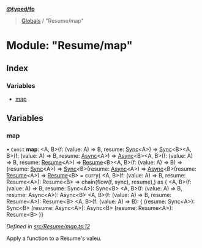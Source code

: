 **[@typed/fp](../README.md)**

> [Globals](../globals.md) / "Resume/map"

# Module: "Resume/map"

## Index

### Variables

* [map](_resume_map_.md#map)

## Variables

### map

• `Const` **map**: \<A, B>(f: (value: A) => B, resume: [Sync](../interfaces/_resume_sync_.sync.md)\<A>) => [Sync](../interfaces/_resume_sync_.sync.md)\<B>\<A, B>(f: (value: A) => B, resume: [Async](../interfaces/_resume_async_.async.md)\<A>) => [Async](../interfaces/_resume_async_.async.md)\<B>\<A, B>(f: (value: A) => B, resume: [Resume](_resume_resume_.md#resume)\<A>) => [Resume](_resume_resume_.md#resume)\<B>\<A, B>(f: (value: A) => B) => (resume: [Sync](../interfaces/_resume_sync_.sync.md)\<A>) => [Sync](../interfaces/_resume_sync_.sync.md)\<B>(resume: [Async](../interfaces/_resume_async_.async.md)\<A>) => [Async](../interfaces/_resume_async_.async.md)\<B>(resume: [Resume](_resume_resume_.md#resume)\<A>) => [Resume](_resume_resume_.md#resume)\<B> = curry( \<A, B>(f: (value: A) => B, resume: Resume\<A>): Resume\<B> => chain(flow(f, sync), resume),) as { \<A, B>(f: (value: A) => B, resume: Sync\<A>): Sync\<B> \<A, B>(f: (value: A) => B, resume: Async\<A>): Async\<B> \<A, B>(f: (value: A) => B, resume: Resume\<A>): Resume\<B> \<A, B>(f: (value: A) => B): { (resume: Sync\<A>): Sync\<B> (resume: Async\<A>): Async\<B> (resume: Resume\<A>): Resume\<B> }}

*Defined in [src/Resume/map.ts:12](https://github.com/TylorS/typed-fp/blob/6ccb290/src/Resume/map.ts#L12)*

Apply a function to a Resume's valeu.
